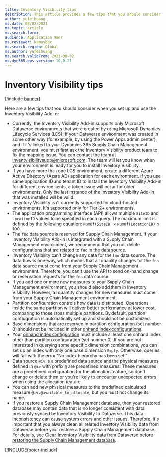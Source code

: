 ```yaml
---
title: Inventory Visibility tips
description: This article provides a few tips that you should consider when you set up and use the Inventory Visibility Add-in.
author: yufeihuang
ms.date: 08/02/2021
ms.topic: article
ms.search.form:
audience: Application User
ms.reviewer: kamaybac
ms.search.region: Global
ms.author: yufeihuang
ms.search.validFrom: 2021-08-02
ms.dyn365.ops.version: 10.0.21
---
```


# Inventory Visibility tips

[!include [banner](../includes/banner.md)]

Here are a few tips that you should consider when you set up and use the Inventory Visibility Add-in:

- Currently, the Inventory Visibility Add-in supports only Microsoft Dataverse environments that were created by using Microsoft Dynamics Lifecycle Services (LCS). If your Dataverse environment was created in some other way (for example, by using the Power Apps admin center), and if it's linked to your Dynamics 365 Supply Chain Management environment, you must first ask the Inventory Visibility product team to fix the mapping issue. You can contact the team at [inventvisibilitysupp@microsoft.com](mailto:inventvisibilitysupp@microsoft.com). The team will let you know when your environment is ready for you to install Inventory Visibility.
- If you have more than one LCS environment, create a different Azure Active Directory (Azure AD) application for each environment. If you use same application ID and tenant ID to install the Inventory Visibility Add-in for different environments, a token issue will occur for older environments. Only the last instance of the Inventory Visibility Add-in that was installed will be valid.
- Inventory Visibility isn't currently supported for cloud-hosted environments. It's supported only for Tier-2+ environments.
- The application programming interface (API) allows multiple `SiteID` and `LocationID` values to be specified in each query. The maximum limit is defined by the following equation: `NumOf(SiteID)` &times; `NumOf(LocationID)` &le; 100.
- The `fno` data source is reserved for Supply Chain Management. If your Inventory Visibility Add-in is integrated with a Supply Chain Management environment, we recommend that you not delete configurations that are related to `fno` in the [data source](inventory-visibility-configuration.md#data-source-configuration).
- Inventory Visibility can't change any data for the `fno` data source. The data flow is one-way, which means that all quantity changes for the `fno` data source  must come from your Supply Chain Management environment. Therefore, you can't use the API to send on-hand change or reservation requests for the `fno` data source.
- If you add one or more new measures to your Supply Chain Management environment, you should also add them in Inventory Visibility. However, all quantity changes for new measures must come from your Supply Chain Management environment.
- [Partition configuration](inventory-visibility-power-platform.md#partition-configuration) controls how data is distributed. Operations inside the same partition will deliver better performance at lower cost, comparing to those cross multiple partitions. By default, partition confiugration is automatically set up and should not be customized.
- Base dimensions that are reserved in partition configuration (set number 0) should not be included in other [onhand index configurations](inventory-visibility-power-platform.md#onhand-index-configuration).
- Your [onhand index configuration](inventory-visibility-power-platform.md#onhand-index-configuration) must include at least one onhand index other than partition configuration (set number 0). If you are not interested in querying some specific dimension combinations, you can set up an index with only one base dimension `Empty`. Otherwise, queries will fail with the error "No index hierarchy has been set."
- Data source `@iv` is a predefined data source and the physical measures defined in `@iv` with prefix `@` are predefined measures. These measures are a predefined configuration for the allocation feature, so don't change or delete them or you're likely to encounter unexpected errors when using the allocation feature.
- You can add new physical measures to the predefined calculated measure `@iv.@available_to_allocate`, but you must not change its name.
- If you restore a Supply Chain Management database, then your restored database may contain data that is no longer consistent with data previously synced by Inventory Visibility to Dataverse. This data inconsistency can cause system errors and other issues. Therefore, it's important that you always clean all related Inventory Visibility data from Dataverse before your restore a Supply Chain Management database. For details, see [Clean Inventory Visibility data from Dataverse before restoring the Supply Chain Management database](inventory-visibility-setup.md#restore-environment-database).

[!INCLUDE[footer-include](../../includes/footer-banner.md)]
